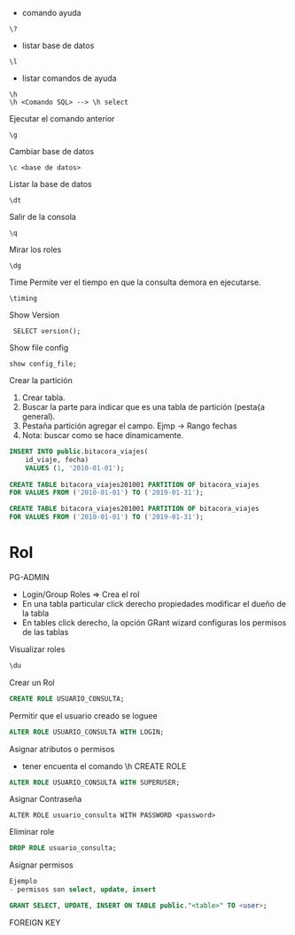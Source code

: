 - comando ayuda
```
\?
```
- listar base de datos
```
\l
```
- listar comandos de ayuda
```
\h 
\h <Comando SQL> --> \h select
```

Ejecutar el comando anterior
```
\g
```
Cambiar base de datos
```
\c <base de datos>
```

Listar la base de datos
```
\dt
```
Salir de la consola
```
\q
```

Mirar los roles
```
\dg
```


Time Permite ver el tiempo en que la consulta demora en ejecutarse.
```
\timing
```

Show Version
```
 SELECT version();
 ```

Show file config
```
show config_file;
```

Crear la partición

1. Crear tabla.
2. Buscar la parte para indicar que es una tabla de partición (pesta{a general).
3. Pestaña partición agregar el campo. Ejmp -> Rango fechas
4. Nota: buscar como se hace dinamicamente.
```sql
INSERT INTO public.bitacora_viajes(
	id_viaje, fecha)
	VALUES (1, '2010-01-01');
	
CREATE TABLE bitacora_viajes201001 PARTITION OF bitacora_viajes
FOR VALUES FROM ('2010-01-01') TO ('2019-01-31');

CREATE TABLE bitacora_viajes201001 PARTITION OF bitacora_viajes
FOR VALUES FROM ('2010-01-01') TO ('2019-01-31');
```
# Rol

PG-ADMIN

-  Login/Group Roles => Crea el rol
-  En una tabla particular click derecho propiedades modificar el dueño de la tabla
-  En tables click derecho, la opción GRant wizard configuras los permisos de las tablas

Visualizar roles
```sh
\du
```

Crear un Rol
```sql
CREATE ROLE USUARIO_CONSULTA;
```

Permitir que el usuario creado se loguee
```sql
ALTER ROLE USUARIO_CONSULTA WITH LOGIN;
```

Asignar atributos o permisos
- tener encuenta el comando \h CREATE ROLE
```sql
ALTER ROLE USUARIO_CONSULTA WITH SUPERUSER;
```
Asignar Contraseña
```
ALTER ROLE usuario_consulta WITH PASSWORD <password>
```
Eliminar role
```sql
DROP ROLE usuario_consulta;
```
Asignar permisos
```sql
Ejemplo
- permisos son select, update, insert

GRANT SELECT, UPDATE, INSERT ON TABLE public."<table>" TO <user>;
```
FOREIGN KEY
```sql

```
